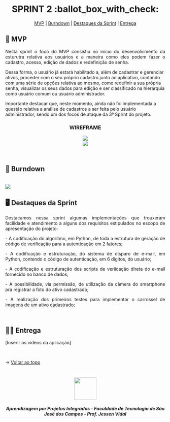<br id="topo">
 
<h1 align="center"> SPRINT 2 :ballot_box_with_check: </h1>

<p align="center">
    <a href="#mvp">MVP</a> | 
    <a href="#burndown">Burndown</a> | 
    <a href="#destaques">Destaques da Sprint</a> | 
    <a href="#entrega">Entrega</a> 
</p>

<span id="mvp">
 
## :rocket: MVP 
<p align="justify">Nesta sprint o foco do MVP consistiu no início do desenvolvimento da esturutra relativa aos usuários e a maneira como eles podem fazer o cadastro, acesso, edição de dados e redefinição de senha.</p>

<p>Dessa forma, o usuário já estará habilitado a, além de cadastrar e gerenciar ativos, proceder com o seu próprio cadastro junto ao aplicativo, contando com uma série de opções relativa ao mesmo, como redefinir a sua própria senha, visualizar os seus dados para edição e ser classificado na hierarquia como usuário comum ou usuário administrador.</p>

<p>Importante destacar que, neste momento, ainda não foi implementada a questão relativa a análise de cadastros a ser feita pelo usuário administrador, sendo um dos focos de ataque da 3ª Sprint do projeto.</p>
  
<h3 align="center" id="wireframe"> WIREFRAME </h3>
<p align="center">
<img src="https://github.com/peonia-api/API_5_Semestre/blob/main/images/Wireframes%20-%20Login%20-%20Rec%20de%20Senha%20-%20Cad%20de%20Usuário.png"/>
<br>
<img src="https://github.com/peonia-api/API_5_Semestre/blob/main/images/Wireframes%20-%20Equipamentos%20-%20Perfil%20-%20Detalhes.png"/>
</p>
</br>
  
<span id="burndown">
 
## :pushpin: Burndown
<!--<p align="center"> <img src = "../images/Burndown%202ª%20Sprint.png"></p>-->
<br>

 <img src="https://github.com/peonia-api/API_5_Semestre/blob/main/images/Burndown%202ª%20Sprint.png"/>

 <span id="destaques">

## 🖥️ Destaques da Sprint
<p align="justify">Destacamos nessa sprint algumas implementações que trouxeram facilidade e atendimento a alguns dos requisitos estipulados no escopo de apresentação do projeto:</p>

<p align="justify"> - A codificação do algoritmo, em Python, de toda a estrutura de geração de código de verificação para a autenticação em 2 fatores;</p>

<p align="justify"> - A codificação e estruturação, do sistema de disparo de e-mail, em Python, contendo o código de autenticação, em 6 dígitos, do usuário;</p>

<p align="justify"> - A codificação e estruturação dos scripts de veriicação direta do e-mail fornecido no banco de dados;</p>

<p align="justify"> - A possibilidade, via permissão, de utilização da câmera do smartphone pra registrar a foto do ativo cadastrado;</p>

<p align="justify"> - A realização dos primeiros testes para implementar o carrossel de imagens de um ativo cadastrado;</p>
<br>
  
 <span id="entrega">
 
## 👩‍💻 Entrega
<p align="center">

[Inserir os vídeos da aplicação]

</p>
<br>

→ [Voltar ao topo](#topo)

<h1 align="center"> <img src = "https://user-images.githubusercontent.com/71477357/161321048-dc637b2e-0314-4e07-b2f9-8cda9f653356.png" height="70"  align="auto">
<h5 align="center"> Aprendizagem por Projetos Integrados - Faculdade de Tecnologia de São José dos Campos - Prof. Jessen Vidal </h5>
